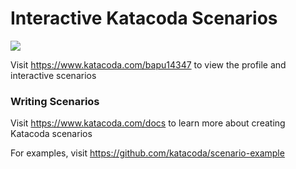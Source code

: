 # Interactive Katacoda Scenarios

[![](http://shields.katacoda.com/katacoda/bapu14347/count.svg)](https://www.katacoda.com/bapu14347 "Get your profile on Katacoda.com")

Visit https://www.katacoda.com/bapu14347 to view the profile and interactive scenarios

### Writing Scenarios
Visit https://www.katacoda.com/docs to learn more about creating Katacoda scenarios

For examples, visit https://github.com/katacoda/scenario-example
